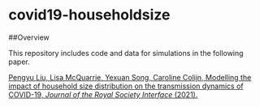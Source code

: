 # covid19-householdsize

##Overview

This repository includes code and data for simulations in the following paper. 

[Pengyu Liu, Lisa McQuarrie, Yexuan Song, Caroline Colijn, Modelling the impact of household size distribution on the transmission dynamics of COVID-19, *Journal of the Royal Society Interface* (2021).](https://doi.org/10.1098/rsif.2021.0036)
